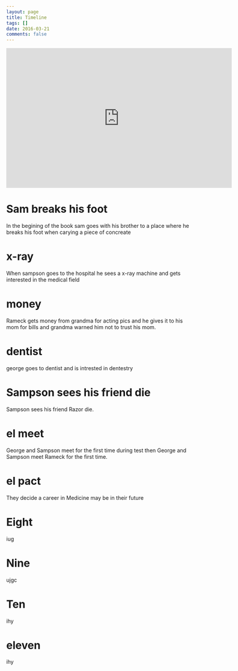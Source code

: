 ```yaml
---
layout: page
title: Timeline
tags: []
date: 2016-03-21
comments: false
---
```


<iframe width="600" height="371" seamless frameborder="0" scrolling="no" src="https://docs.google.com/spreadsheets/d/e/2PACX-1vSvbz5ICMdNNJvYam7kI3a6MPUaTPVfnev8vX0SJZpI053Px76i0XE-yRxXDJLXIqh1lkGCCKA0xXQe/pubchart?oid=1315094940&amp;format=interactive"></iframe>

# Sam breaks his foot
In the begining of the book sam goes with his brother to a place where he breaks his foot when carying a piece of concreate
# x-ray
When sampson goes to the hospital he sees a x-ray machine and gets interested in the medical field
# money
Rameck gets money from grandma for acting pics and he gives it to his mom for bills and grandma warned him not to trust his mom.
# dentist
george goes to dentist and is intrested in dentestry
# Sampson sees his friend die
Sampson sees his friend Razor die.
# el meet
George and Sampson meet for the first time during test then George and Sampson meet Rameck for the first time.
# el pact
They decide a career in Medicine may be in their future
# Eight
iug
# Nine
ujgc
# Ten
ihy
# eleven
ihy
